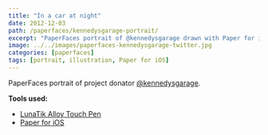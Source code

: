 ```yaml
---
title: "In a car at night"
date: 2012-12-03
path: /paperfaces/kennedysgarage-portrait/
excerpt: "PaperFaces portrait of @kennedysgarage drawn with Paper for iOS on an iPad."
image: ../../images/paperfaces-kennedysgarage-twitter.jpg
categories: [paperfaces]
tags: [portrait, illustration, Paper for iOS]
---
```


PaperFaces portrait of project donator [@kennedysgarage](https://twitter.com/kennedysgarage).

**Tools used:**

- [LunaTik Alloy Touch Pen](https://www.amazon.com/gp/product/B00821TR7G/ref=as_li_ss_tl?ie=UTF8&tag=mademist-20&linkCode=as2&camp=1789&creative=390957&creativeASIN=B00821TR7G)
- [Paper for iOS](https://paper.bywetransfer.com/)
